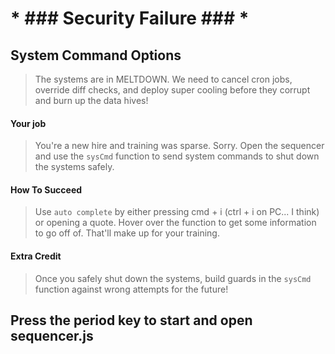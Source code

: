 # * ### Security Failure ### *
## System Command Options

  > The systems are in MELTDOWN. We need to cancel cron jobs, override diff checks, and deploy super cooling before they corrupt and burn up the data hives!
  
  #### Your job
  > You're a new hire and training was sparse. Sorry. Open the sequencer and use the `sysCmd` function to send system commands to shut down the systems safely.
  #### How To Succeed
  > Use `auto complete` by either pressing cmd + i (ctrl + i on PC... I think) or opening a quote. Hover over the function to get some information to go off of. That'll make up for your training.

  #### Extra Credit
  > Once you safely shut down the systems, build guards in the `sysCmd` function against wrong attempts for the future!

  ## Press the period key to start and open sequencer.js
